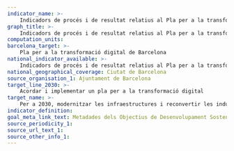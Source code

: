 ```yaml
---
indicator_name: >-
    Indicadors de procés i de resultat relatius al Pla per a la transformació digital de Barcelona
graph_title: >-
    Indicadors de procés i de resultat relatius al Pla per a la transformació digital de Barcelona
computation_units: 
barcelona_target: >-
    Pla per a la transformació digital de Barcelona
national_indicator_available: >-
    Indicadors de procés i de resultat relatius al Pla per a la transformació digital de Barcelona
national_geographical_coverage: Ciutat de Barcelona 
source_organisation_1: Ajuntament de Barcelona
target_line_2030: >-
    Acordar i implementar un pla per a la transformació digital
target_name: >-
    Per a 2030, modernitzar les infraestructures i reconvertir les indústries perquè siguin sostenibles, usant els recursos amb més eficàcia i promovent l’adopció de tecnologies i processos industrials nets i racionals ambientalment, i aconseguint que tots els països adoptin mesures d’acord amb les capacitats respectives
indicator_definition:
goal_meta_link_text: Metadades dels Objectius de Desenvolupament Sostenible de les Nacions Unides (pdf 894kB)
source_periodicity_1: 
source_url_text_1: 
source_other_info_1: 
---
```

